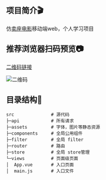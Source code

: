 ## 项目简介🎬

仿[卖座电影](https://m.maizuo.com/)移动端web，个人学习项目



## 推荐浏览器扫码预览📷

[二维码链接](https://ae01.alicdn.com/kf/H1429dabd25884d33bb599ac246fe1fc2R.png)

![二维码](https://ae01.alicdn.com/kf/H1429dabd25884d33bb599ac246fe1fc2R.png)


## 目录结构🌳

```
src              # 源代码
├─api            # 所有请求
├─assets         # 字体，图片等静态资源
├─components     # 全局公用组件
├─filter         # 全局 filter
├─router         # 路由
├─store          # 全局 store管理 
└─views          # 页面级页面
│  App.vue       # 入口页面
│  main.js       # 入口文件
   

```

​            
